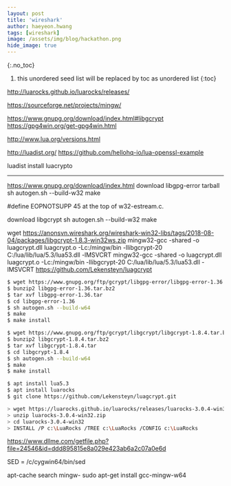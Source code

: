 ```yaml
---
layout: post
title: 'wireshark' 
author: haeyeon.hwang
tags: [wireshark]
image: /assets/img/blog/hackathon.png
hide_image: true
---
```


{:.no_toc}
1. this unordered seed list will be replaced by toc as unordered list
{:toc}


http://luarocks.github.io/luarocks/releases/

https://sourceforge.net/projects/mingw/

https://www.gnupg.org/download/index.html#libgcrypt
https://gpg4win.org/get-gpg4win.html


http://www.lua.org/versions.html

http://luadist.org/
https://github.com/hellohq-io/lua-openssl-example

luadist install luacrypto

-----

https://www.gnupg.org/download/index.html
download libgpg-error tarball
sh autogen.sh --build-w32
make

#define EOPNOTSUPP 45
at the top of w32-estream.c.

download libgcrypt
sh autogen.sh --build-w32
make

wget https://anonsvn.wireshark.org/wireshark-win32-libs/tags/2018-08-04/packages/libgcrypt-1.8.3-win32ws.zip
mingw32-gcc -shared -o luagcrypt.dll luagcrypt.o -Lc:/mingw/bin -llibgcrypt-20 C:/lua/lib/lua/5.3/lua53.dll -lMSVCRT
mingw32-gcc -shared -o luagcrypt.dll luagcrypt.o -Lc:/mingw/bin -llibgcrypt-20 C:/lua/lib/lua/5.3/lua53.dll -lMSVCRT
https://github.com/Lekensteyn/luagcrypt

~~~bash
$ wget https://www.gnupg.org/ftp/gcrypt/libgpg-error/libgpg-error-1.36.tar.bz2
$ bunzip2 libgpg-error-1.36.tar.bz2
$ tar xvf libgpg-error-1.36.tar
$ cd libgpg-error-1.36
$ sh autogen.sh --build-w64
$ make
$ make install

$ wget https://www.gnupg.org/ftp/gcrypt/libgcrypt/libgcrypt-1.8.4.tar.bz2
$ bunzip2 libgcrypt-1.8.4.tar.bz2
$ tar xvf libgcrypt-1.8.4.tar
$ cd libgcrypt-1.8.4
$ sh autogen.sh --build-w64
$ make 
$ make install

$ apt install lua5.3
$ apt install luarocks
$ git clone https://github.com/Lekensteyn/luagcrypt.git

> wget https://luarocks.github.io/luarocks/releases/luarocks-3.0.4-win32.zip
> unzip luarocks-3.0.4-win32.zip
> cd luarocks-3.0.4-win32
> INSTALL /P c:\LuaRocks /TREE c:\LuaRocks /CONFIG c:\LuaRocks

~~~

https://www.dllme.com/getfile.php?file=24546&id=ddd895815e8a029e423ab6a2c07a0e6d

SED = /c/cygwin64/bin/sed




apt-cache search mingw-
sudo apt-get install gcc-mingw-w64




